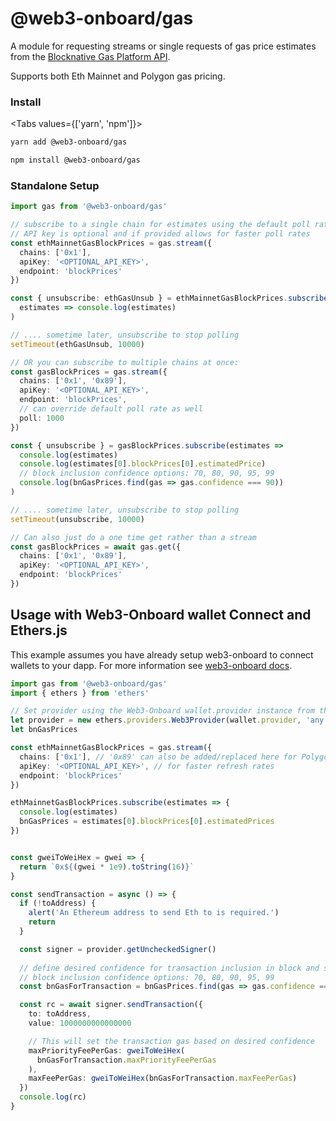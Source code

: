 <script>
    import {Gas} from '$lib/components'
</script>
# @web3-onboard/gas

A module for requesting streams or single requests of gas price estimates from the [Blocknative Gas Platform API](https://docs.blocknative.com/gas-platform).

Supports both Eth Mainnet and Polygon gas pricing.

<Gas />

### Install

<Tabs values={['yarn', 'npm']}>
<TabPanel value="yarn">

```sh copy
yarn add @web3-onboard/gas
```

  </TabPanel>
  <TabPanel value="npm">

```sh copy
npm install @web3-onboard/gas
```

  </TabPanel>
</Tabs>

### Standalone Setup

```typescript
import gas from '@web3-onboard/gas'

// subscribe to a single chain for estimates using the default poll rate of 5 secs
// API key is optional and if provided allows for faster poll rates
const ethMainnetGasBlockPrices = gas.stream({
  chains: ['0x1'],
  apiKey: '<OPTIONAL_API_KEY>',
  endpoint: 'blockPrices'
})

const { unsubscribe: ethGasUnsub } = ethMainnetGasBlockPrices.subscribe(
  estimates => console.log(estimates)
)

// .... sometime later, unsubscribe to stop polling
setTimeout(ethGasUnsub, 10000)

// OR you can subscribe to multiple chains at once:
const gasBlockPrices = gas.stream({
  chains: ['0x1', '0x89'],
  apiKey: '<OPTIONAL_API_KEY>',
  endpoint: 'blockPrices',
  // can override default poll rate as well
  poll: 1000
})

const { unsubscribe } = gasBlockPrices.subscribe(estimates =>
  console.log(estimates)
  console.log(estimates[0].blockPrices[0].estimatedPrice)
  // block inclusion confidence options: 70, 80, 90, 95, 99
  console.log(bnGasPrices.find(gas => gas.confidence === 90))
)

// .... sometime later, unsubscribe to stop polling
setTimeout(unsubscribe, 10000)

// Can also just do a one time get rather than a stream
const gasBlockPrices = await gas.get({
  chains: ['0x1', '0x89'],
  apiKey: '<OPTIONAL_API_KEY>',
  endpoint: 'blockPrices'
})
```


## Usage with Web3-Onboard wallet Connect and Ethers.js

This example assumes you have already setup web3-onboard to connect wallets to your dapp. 
For more information see [web3-onboard docs](/docs/packages/core#install).
```ts
import gas from '@web3-onboard/gas'
import { ethers } from 'ethers'

// Set provider using the Web3-Onboard wallet.provider instance from the connected wallet
let provider = new ethers.providers.Web3Provider(wallet.provider, 'any')
let bnGasPrices

const ethMainnetGasBlockPrices = gas.stream({
  chains: ['0x1'], // '0x89' can also be added/replaced here for Polygon gas data 
  apiKey: '<OPTIONAL_API_KEY>', // for faster refresh rates
  endpoint: 'blockPrices'
})

ethMainnetGasBlockPrices.subscribe(estimates => {
  console.log(estimates)
  bnGasPrices = estimates[0].blockPrices[0].estimatedPrices
})


const gweiToWeiHex = gwei => {
  return `0x${(gwei * 1e9).toString(16)}`
}

const sendTransaction = async () => {
  if (!toAddress) {
    alert('An Ethereum address to send Eth to is required.')
    return
  }

  const signer = provider.getUncheckedSigner()
  
  // define desired confidence for transaction inclusion in block and set in transaction
  // block inclusion confidence options: 70, 80, 90, 95, 99
  const bnGasForTransaction = bnGasPrices.find(gas => gas.confidence === 90)

  const rc = await signer.sendTransaction({
    to: toAddress,
    value: 1000000000000000

    // This will set the transaction gas based on desired confidence
    maxPriorityFeePerGas: gweiToWeiHex(
      bnGasForTransaction.maxPriorityFeePerGas
    ),
    maxFeePerGas: gweiToWeiHex(bnGasForTransaction.maxFeePerGas)
  })
  console.log(rc)
}
```
